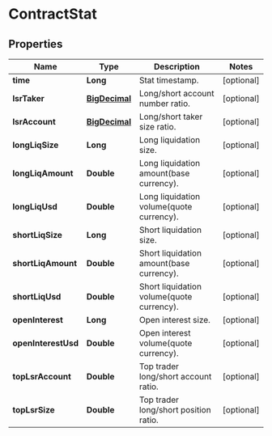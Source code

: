 
# ContractStat

## Properties

Name | Type | Description | Notes
------------ | ------------- | ------------- | -------------
**time** | **Long** | Stat timestamp. |  [optional]
**lsrTaker** | [**BigDecimal**](BigDecimal.md) | Long/short account number ratio. |  [optional]
**lsrAccount** | [**BigDecimal**](BigDecimal.md) | Long/short taker size ratio. |  [optional]
**longLiqSize** | **Long** | Long liquidation size. |  [optional]
**longLiqAmount** | **Double** | Long liquidation amount(base currency). |  [optional]
**longLiqUsd** | **Double** | Long liquidation volume(quote currency). |  [optional]
**shortLiqSize** | **Long** | Short liquidation size. |  [optional]
**shortLiqAmount** | **Double** | Short liquidation amount(base currency). |  [optional]
**shortLiqUsd** | **Double** | Short liquidation volume(quote currency). |  [optional]
**openInterest** | **Long** | Open interest size. |  [optional]
**openInterestUsd** | **Double** | Open interest volume(quote currency). |  [optional]
**topLsrAccount** | **Double** | Top trader long/short account ratio. |  [optional]
**topLsrSize** | **Double** | Top trader long/short position ratio. |  [optional]


